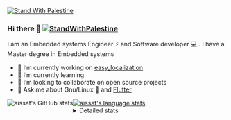 [![Stand With Palestine](https://raw.githubusercontent.com/TheBSD/StandWithPalestine/main/banner-no-action.svg)](https://thebsd.github.io/StandWithPalestine)
### Hi there 👋   [![StandWithPalestine](https://raw.githubusercontent.com/TheBSD/StandWithPalestine/main/badges/StandWithPalestine.svg)](https://github.com/TheBSD/StandWithPalestine/blob/main/docs/README.md)

I am an Embedded systems Engineer ⚡️ and Software developer 💻 . I have a Master degree in Embedded systems
- 🔭 I’m currently working on [easy_localization](https://pub.dev/packages/easy_localization)
- 🌱 I’m currently learning 
- 👯 I’m looking to collaborate on open source projects
- 💬 Ask me about  Gnu/Linux 🐧 and [Flutter](https://flutter.dev) 

<a href="https://profile-summary-for-github.com/user/aissat">
  <img align="left" height="170px" src="https://github-readme-stats.vercel.app/api?username=aissat&show_icons=true&line_height=27&count_private=true&include_all_commits=true" alt="aissat's GitHub stats"/>
  <img src="https://github-readme-stats.vercel.app/api/top-langs/?username=aissat&hide_langs_below=5&layout=compact" alt="aissat's language stats"/>
</a>

<details>
<summary>Detailed stats</summary>
 

### 🧐 Waka Stats

<!--START_SECTION:waka-->
![Code Time](http://img.shields.io/badge/Code%20Time-5%2C719%20hrs%2015%20mins-blue)

![Profile Views](http://img.shields.io/badge/Profile%20Views-0-blue)

![Lines of code](https://img.shields.io/badge/From%20Hello%20World%20I%27ve%20Written-2.0%20million%20lines%20of%20code-blue)

**🐱 My GitHub Data** 

> 📦 121.3 kB Used in GitHub's Storage 
 > 
> 🏆 269 Contributions in the Year 2023
 > 
> 💼 Opted to Hire
 > 
> 📜 169 Public Repositories 
 > 
> 🔑 26 Private Repositories 
 > 
**I'm a Night 🦉** 

```text
🌞 Morning                521 commits         ██░░░░░░░░░░░░░░░░░░░░░░░   08.10 % 
🌆 Daytime                1032 commits        ████░░░░░░░░░░░░░░░░░░░░░   16.05 % 
🌃 Evening                2709 commits        ███████████░░░░░░░░░░░░░░   42.14 % 
🌙 Night                  2167 commits        ████████░░░░░░░░░░░░░░░░░   33.71 % 
```
📅 **I'm Most Productive on Thursday** 

```text
Monday                   597 commits         ██░░░░░░░░░░░░░░░░░░░░░░░   09.29 % 
Tuesday                  979 commits         ████░░░░░░░░░░░░░░░░░░░░░   15.23 % 
Wednesday                755 commits         ███░░░░░░░░░░░░░░░░░░░░░░   11.74 % 
Thursday                 1263 commits        █████░░░░░░░░░░░░░░░░░░░░   19.65 % 
Friday                   1166 commits        █████░░░░░░░░░░░░░░░░░░░░   18.14 % 
Saturday                 1037 commits        ████░░░░░░░░░░░░░░░░░░░░░   16.13 % 
Sunday                   632 commits         ██░░░░░░░░░░░░░░░░░░░░░░░   09.83 % 
```


📊 **This Week I Spent My Time On** 

```text
🕑︎ Time Zone: Africa/Algiers

💬 Programming Languages: 
Dart                     22 hrs 11 mins      ████████████████████████░   95.83 % 
YAML                     52 mins             █░░░░░░░░░░░░░░░░░░░░░░░░   03.79 % 
C#                       2 mins              ░░░░░░░░░░░░░░░░░░░░░░░░░   00.19 % 
Other                    1 min               ░░░░░░░░░░░░░░░░░░░░░░░░░   00.08 % 
Java                     0 secs              ░░░░░░░░░░░░░░░░░░░░░░░░░   00.06 % 

🔥 Editors: 
VS Code                  23 hrs 9 mins       █████████████████████████   100.00 % 

💻 Operating System: 
Linux                    23 hrs 9 mins       █████████████████████████   100.00 % 
```

**I Mostly Code in Dart** 

```text
Dart                     29 repos            ████████░░░░░░░░░░░░░░░░░   30.21 % 
C++                      9 repos             ██░░░░░░░░░░░░░░░░░░░░░░░   09.38 % 
PHP                      7 repos             ██░░░░░░░░░░░░░░░░░░░░░░░   07.29 % 
C                        4 repos             █░░░░░░░░░░░░░░░░░░░░░░░░   04.17 % 
HTML                     3 repos             █░░░░░░░░░░░░░░░░░░░░░░░░   03.12 % 
```



**Timeline**

![Lines of Code chart](https://raw.githubusercontent.com/aissat/aissat/master/assets/bar_graph.png)


 Last Updated on 22/12/2023 00:57:46 UTC
<!--END_SECTION:waka-->

</details>

